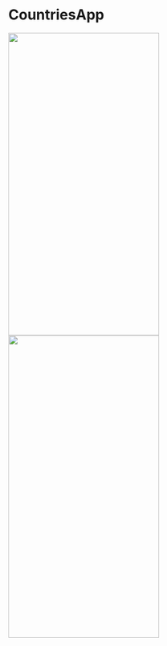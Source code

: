 # CountriesApp

<img src="https://user-images.githubusercontent.com/108584428/199694682-17336bc3-4dbf-4baf-8fbc-366d0738fdf1.png" height="600" width="300" > <img src="https://user-images.githubusercontent.com/108584428/199694690-d0bec0c2-9473-41af-bea8-a58ad6b05848.png" height="600" width="300" >
